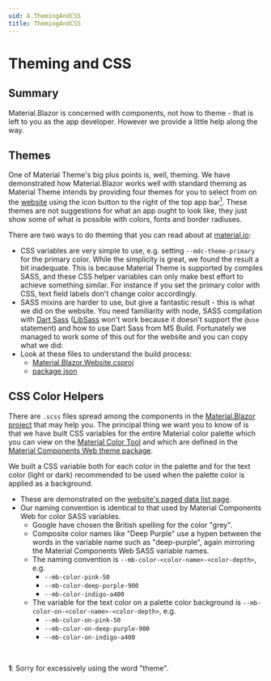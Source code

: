 ```yaml
---
uid: A.ThemingAndCSS
title: ThemingAndCSS
---
```

# Theming and CSS

## Summary

Material.Blazor is concerned with components, not how to theme - that is left to you as the app developer. However we provide a little help along the way.

## Themes

One of Material Theme's big plus points is, well, theming. We have demonstrated how Material.Blazor works well with standard theming as Material Theme intends by providing four themes for 
you to select from on the [website](https://material-blazor.com) using the icon button to the right of the top app bar[<sup>1</sup>](#fn1). These themes are not suggestions for what an app
ought to look like, they just show some of what is possible with colors, fonts and border radiuses.

There are two ways to do theming that you can read about at [material.io](https://material.io/develop/web/theming/color):

- CSS variables are very simple to use, e.g. setting `--mdc-theme-primary` for the primary color. While the simplicity is great, we found the result a bit inadequate. This is because Material Theme is supported by comples SASS, and these CSS helper variables can only make best effort to achieve something similar. For instance if you set the primary color with CSS, text field labels don't change color accordingly.
- SASS mixins are harder to use, but give a fantastic result - this is what we did on the website. You need familiarity with node, SASS compilation with [Dart Sass](https://sass-lang.com/dart-sass) ([LibSass](https://sass-lang.com/libsass) won't work because it doesn't support the `@use` statement) and how to use Dart Sass from MS Build. Fortunately we managed to work some of this out for the website and you can copy what we did:
- Look at these files to understand the build process:
	- [Material.Blazor.Website.csproj](https://github.com/Material-Blazor/Material.Blazor/blob/main/Material.Blazor.Website/Material.Blazor.Website.csproj)
	- [package.json](https://github.com/Material-Blazor/Material.Blazor/blob/main/Material.Blazor.Website/package.json)

## CSS Color Helpers

There are `.scss` files spread among the components in the [Material.Blazor project](https://github.com/Material-Blazor/Material.Blazor/tree/main/Material.Blazor) that may help you. The principal
thing we want you to know of is that we have built CSS variables for the entire Material color palette which you can view on the [Material Color Tool](https://material.io/resources/color/#!/?view.left=0&view.right=0) and which are defined in the [Material Components Web theme package](https://github.com/material-components/material-components-web/blob/v9.0.0/packages/mdc-theme/_color-palette.scss).

We built a CSS variable both for each color in the palette and for the text color (light or dark) recommended to be used when the palette color is applied as a background.

- These are demonstrated on the [website's paged data list page](https://material-blazor.com/pageddatalist/).
- Our naming convention is identical to that used by Material Components Web for color SASS variables.
	- Google have chosen the British spelling for the color "grey".
	- Composite color names like "Deep Purple" use a hypen between the words in the variable name such as "deep-purple", again mirroring the Material Components Web SASS variable names.
	- The naming convention is `--mb-color-<color-name>-<color-depth>`, e.g.
		- `--mb-color-pink-50`
		- `--mb-color-deep-purple-900`
		- `--mb-color-indigo-a400`
	- The variable for the text color on a palette color background is `--mb-color-on-<color-name>-<color-depth>`, e.g.
		- `--mb-color-on-pink-50`
		- `--mb-color-on-deep-purple-900`
		- `--mb-color-on-indigo-a400`

<br />

**1<a name="fn1"></a>**: Sorry for excessively using the word "theme".
